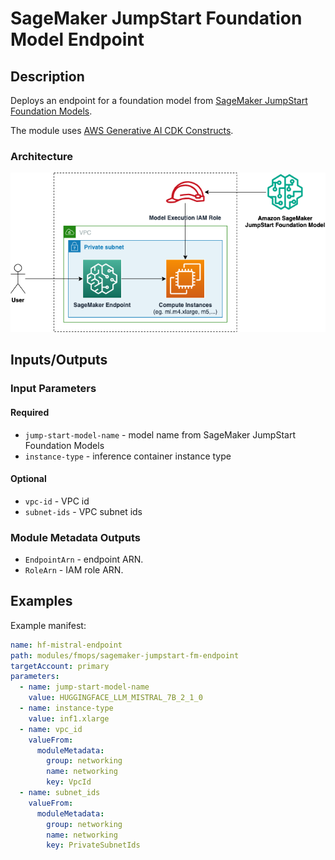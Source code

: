 # SageMaker JumpStart Foundation Model Endpoint

## Description

Deploys an endpoint for a foundation model from [SageMaker JumpStart Foundation Models](https://docs.aws.amazon.com/sagemaker/latest/dg/jumpstart-foundation-models.html).

The module uses [AWS Generative AI CDK Constructs](https://github.com/awslabs/generative-ai-cdk-constructs/tree/main).

### Architecture

![SageMaker JumpStart Foundation Model Endpoint Module Architecture](docs/_static/sagemaker-jumpstart-fm-endpoint-module-architecture.png "SageMaker JumpStart Foundation Model Endpoint Module Architecture")

## Inputs/Outputs

### Input Parameters

#### Required

- `jump-start-model-name` - model name from SageMaker JumpStart Foundation Models
- `instance-type` - inference container instance type

#### Optional

- `vpc-id` - VPC id
- `subnet-ids` - VPC subnet ids

### Module Metadata Outputs

- `EndpointArn` - endpoint ARN.
- `RoleArn` - IAM role ARN.

## Examples

Example manifest:

```yaml
name: hf-mistral-endpoint
path: modules/fmops/sagemaker-jumpstart-fm-endpoint
targetAccount: primary
parameters:
  - name: jump-start-model-name
    value: HUGGINGFACE_LLM_MISTRAL_7B_2_1_0
  - name: instance-type
    value: inf1.xlarge
  - name: vpc_id
    valueFrom:
      moduleMetadata:
        group: networking
        name: networking
        key: VpcId
  - name: subnet_ids
    valueFrom:
      moduleMetadata:
        group: networking
        name: networking
        key: PrivateSubnetIds
```
